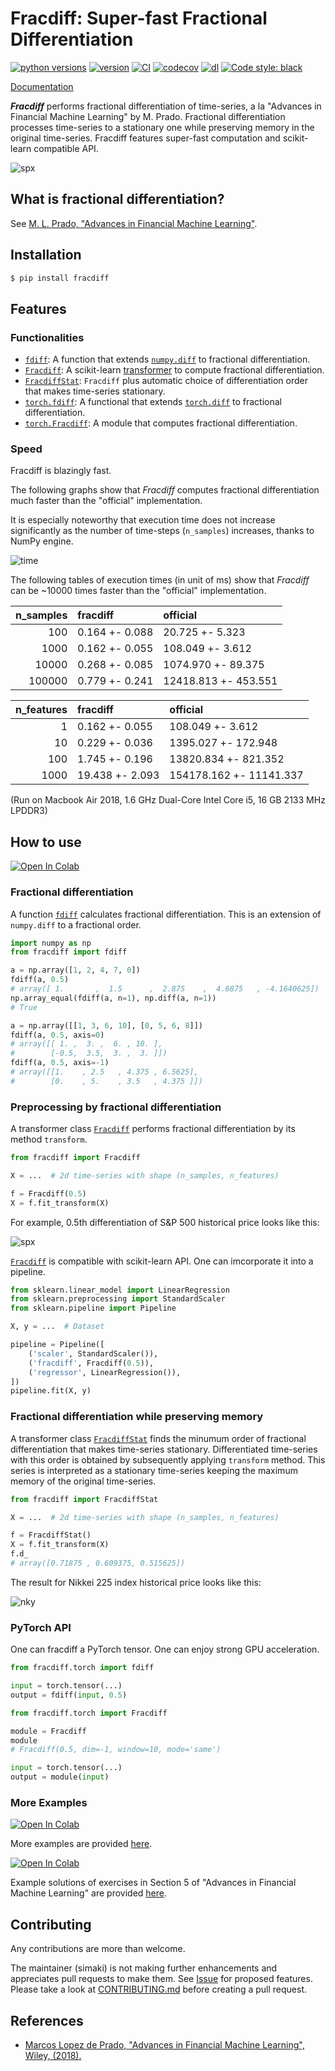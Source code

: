# Fracdiff: Super-fast Fractional Differentiation

[![python versions](https://img.shields.io/pypi/pyversions/fracdiff.svg)](https://pypi.org/project/fracdiff)
[![version](https://img.shields.io/pypi/v/fracdiff.svg)](https://pypi.org/project/fracdiff)
[![CI](https://github.com/fracdiff/fracdiff/actions/workflows/ci.yml/badge.svg)](https://github.com/fracdiff/fracdiff/actions/workflows/ci.yml)
[![codecov](https://codecov.io/gh/fracdiff/fracdiff/branch/main/graph/badge.svg)](https://codecov.io/gh/fracdiff/fracdiff)
[![dl](https://img.shields.io/pypi/dm/fracdiff)](https://pypi.org/project/fracdiff)
[![Code style: black](https://img.shields.io/badge/code%20style-black-000000.svg)](https://github.com/psf/black)

[Documentation](https://fracdiff.github.io/fracdiff/)

***Fracdiff*** performs fractional differentiation of time-series,
a la "Advances in Financial Machine Learning" by M. Prado.
Fractional differentiation processes time-series to a stationary one while preserving memory in the original time-series.
Fracdiff features super-fast computation and scikit-learn compatible API.

![spx](./examples/fig/spx.png)

## What is fractional differentiation?

See [M. L. Prado, "Advances in Financial Machine Learning"][prado].

## Installation

```sh
$ pip install fracdiff
```

## Features

### Functionalities

- [`fdiff`](https://fracdiff.github.io/fracdiff/#fdiff): A function that extends [`numpy.diff`](https://numpy.org/doc/stable/reference/generated/numpy.diff.html) to fractional differentiation.
- [`Fracdiff`](https://fracdiff.github.io/fracdiff/#id1): A scikit-learn [transformer](https://scikit-learn.org/stable/modules/generated/sklearn.base.TransformerMixin.html) to compute fractional differentiation.
- [`FracdiffStat`](https://fracdiff.github.io/fracdiff/#fracdiffstat): `Fracdiff` plus automatic choice of differentiation order that makes time-series stationary.
- [`torch.fdiff`](https://fracdiff.github.io/fracdiff/): A functional that extends [`torch.diff`](https://pytorch.org/docs/stable/generated/torch.diff.html) to fractional differentiation.
- [`torch.Fracdiff`](https://fracdiff.github.io/fracdiff/): A module that computes fractional differentiation.

### Speed

Fracdiff is blazingly fast.

The following graphs show that *Fracdiff* computes fractional differentiation much faster than the "official" implementation.

It is especially noteworthy that execution time does not increase significantly as the number of time-steps (`n_samples`) increases, thanks to NumPy engine.

![time](https://user-images.githubusercontent.com/24503967/103437530-0a6c9800-4c6c-11eb-8119-48ef9e58ee63.png)

The following tables of execution times (in unit of ms) show that *Fracdiff* can be ~10000 times faster than the "official" implementation.

|   n_samples | fracdiff       | official             |
|------------:|:---------------|:---------------------|
|         100 | 0.164 +- 0.088 | 20.725 +- 5.323      |
|        1000 | 0.162 +- 0.055 | 108.049 +- 3.612     |
|       10000 | 0.268 +- 0.085 | 1074.970 +- 89.375   |
|      100000 | 0.779 +- 0.241 | 12418.813 +- 453.551 |

|   n_features | fracdiff        | official                |
|-------------:|:----------------|:------------------------|
|            1 | 0.162 +- 0.055  | 108.049 +- 3.612        |
|           10 | 0.229 +- 0.036  | 1395.027 +- 172.948     |
|          100 | 1.745 +- 0.196  | 13820.834 +- 821.352    |
|         1000 | 19.438 +- 2.093 | 154178.162 +- 11141.337 |

(Run on Macbook Air 2018, 1.6 GHz Dual-Core Intel Core i5, 16 GB 2133 MHz LPDDR3)

## How to use

[![Open In Colab](https://colab.research.google.com/assets/colab-badge.svg)](https://colab.research.google.com/github/fracdiff/fracdiff/blob/main/examples/example_howto.ipynb)

### Fractional differentiation

A function [`fdiff`](https://fracdiff.github.io/fracdiff/#fdiff) calculates fractional differentiation.
This is an extension of `numpy.diff` to a fractional order.

```python
import numpy as np
from fracdiff import fdiff

a = np.array([1, 2, 4, 7, 0])
fdiff(a, 0.5)
# array([ 1.       ,  1.5      ,  2.875    ,  4.6875   , -4.1640625])
np.array_equal(fdiff(a, n=1), np.diff(a, n=1))
# True

a = np.array([[1, 3, 6, 10], [0, 5, 6, 8]])
fdiff(a, 0.5, axis=0)
# array([[ 1. ,  3. ,  6. , 10. ],
#        [-0.5,  3.5,  3. ,  3. ]])
fdiff(a, 0.5, axis=-1)
# array([[1.    , 2.5   , 4.375 , 6.5625],
#        [0.    , 5.    , 3.5   , 4.375 ]])
```

### Preprocessing by fractional differentiation

A transformer class [`Fracdiff`](https://fracdiff.github.io/fracdiff/#id1) performs fractional differentiation by its method `transform`.

```python
from fracdiff import Fracdiff

X = ...  # 2d time-series with shape (n_samples, n_features)

f = Fracdiff(0.5)
X = f.fit_transform(X)
```

For example, 0.5th differentiation of S&P 500 historical price looks like this:

![spx](./examples/fig/spx.png)

[`Fracdiff`](https://fracdiff.github.io/fracdiff/#id1) is compatible with scikit-learn API.
One can imcorporate it into a pipeline.

```python
from sklearn.linear_model import LinearRegression
from sklearn.preprocessing import StandardScaler
from sklearn.pipeline import Pipeline

X, y = ...  # Dataset

pipeline = Pipeline([
    ('scaler', StandardScaler()),
    ('fracdiff', Fracdiff(0.5)),
    ('regressor', LinearRegression()),
])
pipeline.fit(X, y)
```

### Fractional differentiation while preserving memory

A transformer class [`FracdiffStat`](https://fracdiff.github.io/fracdiff/#fracdiffstat) finds the minumum order of fractional differentiation that makes time-series stationary.
Differentiated time-series with this order is obtained by subsequently applying `transform` method.
This series is interpreted as a stationary time-series keeping the maximum memory of the original time-series.

```python
from fracdiff import FracdiffStat

X = ...  # 2d time-series with shape (n_samples, n_features)

f = FracdiffStat()
X = f.fit_transform(X)
f.d_
# array([0.71875 , 0.609375, 0.515625])
```

The result for Nikkei 225 index historical price looks like this:

![nky](./examples/fig/nky.png)


### PyTorch API

One can fracdiff a PyTorch tensor. One can enjoy strong GPU acceleration.

```py
from fracdiff.torch import fdiff

input = torch.tensor(...)
output = fdiff(input, 0.5)
```

```py
from fracdiff.torch import Fracdiff

module = Fracdiff
module
# Fracdiff(0.5, dim=-1, window=10, mode='same')

input = torch.tensor(...)
output = module(input)
```

### More Examples

[![Open In Colab](https://colab.research.google.com/assets/colab-badge.svg)](https://colab.research.google.com/github/fracdiff/fracdiff/blob/main/examples/example_prado.ipynb)

More examples are provided [here](examples/example_prado.ipynb).

[![Open In Colab](https://colab.research.google.com/assets/colab-badge.svg)](https://colab.research.google.com/github/fracdiff/fracdiff/blob/main/examples/example_exercise.ipynb)

Example solutions of exercises in Section 5 of "Advances in Financial Machine Learning" are provided [here](examples/example_exercise.ipynb).

## Contributing

Any contributions are more than welcome.

The maintainer (simaki) is not making further enhancements and appreciates pull requests to make them.
See [Issue](https://github.com/fracdiff/fracdiff/issues) for proposed features.
Please take a look at [CONTRIBUTING.md](.github/CONTRIBUTING.md) before creating a pull request.

## References

- [Marcos Lopez de Prado, "Advances in Financial Machine Learning", Wiley, (2018).][prado]

[prado]: https://www.wiley.com/en-us/Advances+in+Financial+Machine+Learning-p-9781119482086

